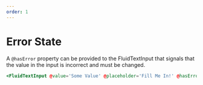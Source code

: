```yaml
---
order: 1
---
```


# Error State

A `@hasError` property can be provided to the FluidTextInput that signals that the value in the input is incorrect and must be changed.

```hbs template
<FluidTextInput @value='Some Value' @placeholder='Fill Me In!' @hasError={{true}} />
```
